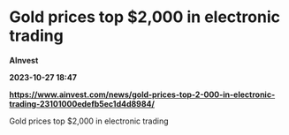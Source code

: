 # Gold prices top $2,000 in electronic trading
**AInvest**

**2023-10-27 18:47**

**https://www.ainvest.com/news/gold-prices-top-2-000-in-electronic-trading-23101000edefb5ec1d4d8984/**

Gold prices top $2,000 in electronic trading